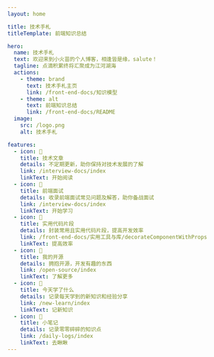 ```yaml
---
layout: home

title: 技术手札
titleTemplate: 前端知识总结

hero:
  name: 技术手札
  text: 欢迎来到小火苗的个人博客，相逢皆是缘，salute！
  tagline: 点滴积累终将汇聚成为江河湖海
  actions:
    - theme: brand
      text: 技术手札主页
      link: /front-end-docs/知识模型
    - theme: alt
      text: 前端知识总结
      link: /front-end-docs/README
  image:
    src: /logo.png
    alt: 技术手札

features:
  - icon: 🥩
    title: 技术文章
    details: 不定期更新，助你保持对技术发展的了解
    link: /interview-docs/index
    linkText: 开始阅读
  - icon: 🍔
    title: 前端面试
    details: 收录前端面试常见问题及解答，助你备战面试
    link: /interview-docs/index
    linkText: 开始学习
  - icon: 🍪
    title: 实用代码片段
    details: 封装常用且实用代码片段，提高开发效率
    link: /front-end-docs/实用工具与库/decorateComponentWithProps
    linkText: 提高效率
  - icon: 🍟
    title: 我的开源
    details: 拥抱开源，开发有趣的东西
    link: /open-source/index
    linkText: 了解更多
  - icon: 🍳
    title: 今天学了什么
    details: 记录每天学到的新知识和经验分享
    link: /new-learn/index
    linkText: 记新知识
  - icon: 🌭
    title: 小笔记
    details: 记录零零碎碎的知识点
    link: /daily-logs/index
    linkText: 去瞅瞅
---
```


<style>
:root {
  --vp-home-hero-name-color: transparent; 
  --vp-home-hero-name-background: -webkit-linear-gradient(120deg, #a8071a 30%, #f7841e);


  --vp-home-hero-image-background-image: linear-gradient(-45deg, #c12127 50%, #f7841e 50%);
  --vp-home-hero-image-filter: blur(44px);
}

@media (min-width: 640px) {
  :root {
    --vp-home-hero-image-filter: blur(56px);
  }
}

@media (min-width: 960px) {
  :root {
    --vp-home-hero-image-filter: blur(68px);
  }
}
</style>
